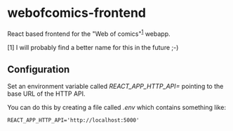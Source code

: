 # webofcomics-frontend
React based frontend for the "Web of comics"<sup>[1](#nameWarning)</sup> webapp.

<a name="nameWarning">[1]</a> I will probably find a better name for this in the future ;-)

## Configuration

Set an environment variable called _REACT_APP_HTTP_API=_ pointing to the base URL of the HTTP API.

You can do this by creating a file called _.env_ which contains something like:

    REACT_APP_HTTP_API='http://localhost:5000'

